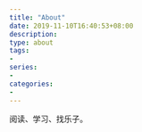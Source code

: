 ```yaml
---
title: "About"
date: 2019-11-10T16:40:53+08:00
description: 
type: about
tags:
-
series:
-
categories:
-
---
```


阅读、学习、找乐子。
